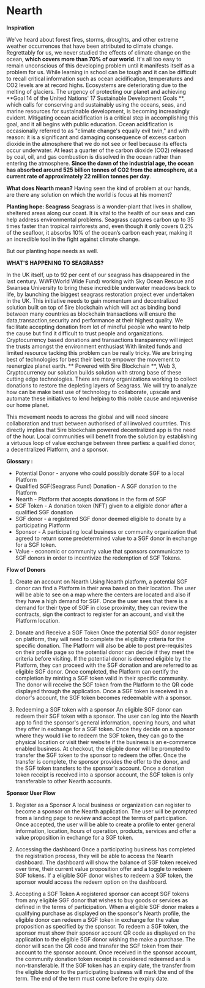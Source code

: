 # Nearth 

**Inspiration**

We've heard about forest fires, storms, droughts, and other extreme weather occurrences that have been attributed to climate change. Regrettably for us, we never studied the effects of climate change on the ocean, **which covers more than 70% of our world**. It's all too easy to remain unconscious of this developing problem until it manifests itself as a problem for us. While learning in school can be tough and it can be difficult to recall critical information such as ocean acidification, temperatures and CO2 levels are at record highs. Ecosystems are deteriorating due to the melting of glaciers. The urgency of protecting our planet and achieving **Goal 14 of the United Nations' 17 Sustainable Development Goals **, which calls for conserving and sustainably using the oceans, seas, and marine resources for sustainable development, is becoming increasingly evident. Mitigating ocean acidification is a critical step in accomplishing this goal, and it all begins with public education. Ocean acidification is occasionally referred to as "climate change's equally evil twin," and with reason: it is a significant and damaging consequence of excess carbon dioxide in the atmosphere that we do not see or feel because its effects occur underwater. At least a quarter of the carbon dioxide (CO2) released by coal, oil, and gas combustion is dissolved in the ocean rather than entering the atmosphere. **Since the dawn of the industrial age, the ocean has absorbed around 525 billion tonnes of CO2 from the atmosphere, at a current rate of approximately 22 million tonnes per day**.

**What does Nearth mean?**
Having seen the kind of problem at our hands, are there any solution on which the world is focus at his moment?

**Planting hope: Seagrass**
Seagrass is a wonder-plant that lives in shallow, sheltered areas along our coast. It is vital to the health of our seas and can help address environmental problems. Seagrass captures carbon up to 35 times faster than tropical rainforests and, even though it only covers 0.2% of the seafloor, it absorbs 10% of the ocean’s carbon each year, making it an incredible tool in the fight against climate change.

But our planting hope needs as well. 

**WHAT'S HAPPENING TO SEAGRASS?**

In the UK itself, up to 92 per cent of our seagrass has disappeared in the last century. WWF(World Wide Fund) working with Sky Ocean Rescue and Swansea University to bring these incredible underwater meadows back to life, by launching the biggest seagrass restoration project ever undertaken in the UK. This initiative needs to gain momentum and decentralized solution built on top of 5ire blockchain which will act as binding bond between many countries as blockchain transactions will ensure the data,transaction,security and performance at their highest quality. We facilitate accepting donation from lot of mindful people who want to help the cause but find it difficult to trust people and organizations. Cryptocurrency based donations and transactions transparency will inject the trusts amongst the environment enthusiast
With limited funds and limited resource tacking this problem can be really tricky. We are bringing best of technologies for best their best to empower the movement to reenergize planet earth. ** Powered with 5ire Blockchain **, Web 3, Cryptocurrency our solution builds solution with strong base of these cutting edge technologies. There are many organizations working to collect donations to restore the depleting layers of Seagrass. We will try to analyze how can be make best use of technology to collaborate, upscale and automate these initiatives to lend helping to this noble cause and rejuvenise our home planet.

This movement needs to across the global and will need sincere collaboration and trust between authorised of all involved countries. This directly implies that 5ire blockchain powered decentralized app is the need of the hour. Local communities will benefit from the solution by establishing a virtuous loop of value exchange between three parties: a qualified donor, a decentralized Platform, and a sponsor.

**Glossary :**
* Potential Donor - anyone who could possibly donate SGF to a local Platform 
* Qualified SGF(Seagrass Fund) Donation - A SGF donation to the Platform 
* Nearth - Platform that accepts donations in the form of SGF 
* SGF Token - A donation token (NFT) given to a eligible donor after a qualified SGF donation 
* SGF donor - a registered SGF donor deemed eligible to donate by a participating Platform 
* Sponsor - A participating local business or community organization that agreed to return some predetermined value to a SGF donor in exchange for a SGF token. 
* Value - economic or community value that sponsors communicate to SGF donors in order to incentivize the redemption of SGF Tokens.

**Flow of Donors**

1) Create an account on Nearth Using Nearth platform, a potential SGF donor can find a Platform in their area based on their location. The user will be able to see on a map where the centers are located and also if they have a high demand for SGF. Once the user sees that there is a demand for their type of SGF in close proximity, they can review the contracts, sign the contract to register for an account, and visit the Platform location.

2) Donate and Receive a SGF Token Once the potential SGF donor register on platform, they will need to complete the eligibility criteria for the specific donation. The Platform will also be able to post pre-requisites on their profile page so the potential donor can decide if they meet the criteria before visiting. If the potential donor is deemed eligible by the Platform, they can proceed with the SGF donation and are referred to as eligible SGF donor. Once completed, the Platform can certify the completion by minting a SGF token valid in their specific community. The donor will receive the SGF token from the Platform to the QR code displayed through the application. Once a SGF token is received in a donor's account, the SGF token becomes redeemable with a sponsor.

3) Redeeming a SGF token with a sponsor An eligible SGF donor can redeem their SGF token with a sponsor. The user can log into the Nearth app to find the sponsor's general information, opening hours, and what they offer in exchange for a SGF token. Once they decide on a sponsor where they would like to redeem the SGF token, they can go to the physical location or visit their website if the business is an e-commerce enabled business. At checkout, the eligible donor will be prompted to transfer the SGF token to the sponsor to redeem the offer. Once the transfer is complete, the sponsor provides the offer to the donor, and the SGF token transfers to the sponsor's account. Once a donation token receipt is received into a sponsor account, the SGF token is only transferable to other Nearth accounts.

**Sponsor User Flow**

1) Register as a Sponsor A local business or organization can register to become a sponsor on the Nearth application. The user will be prompted from a landing page to review and accept the terms of participation. Once accepted, the user will be able to create a profile to enter general information, location, hours of operation, products, services and offer a value proposition in exchange for a SGF token.

2) Accessing the dashboard Once a participating business has completed the registration process, they will be able to access the Nearth dashboard. The dashboard will show the balance of SGF token received over time, their current value proposition offer and a toggle to redeem SGF tokens. If a eligible SGF donor wishes to redeem a SGF token, the sponsor would access the redeem option on the dashboard.

3) Accepting a SGF Token A registered sponsor can accept SGF tokens from any eligible SGF donor that wishes to buy goods or services as defined in the terms of participation. When a eligible SGF donor makes a qualifying purchase as displayed on the sponsor's Nearth profile, the eligible donor can redeem a SGF token in exchange for the value proposition as specified by the sponsor. To redeem a SGF token, the sponsor must show their sponsor account QR code as displayed on the application to the eligible SGF donor wishing the make a purchase. The donor will scan the QR code and transfer the SGF token from their account to the sponsor account. Once received in the sponsor account, the community donation token receipt is considered redeemed and is non-transferable. If the SGF token has an expiry date, the transfer from the eligible donor to the participating business will mark the end of the term. The end of the term must come before the expiry date.
